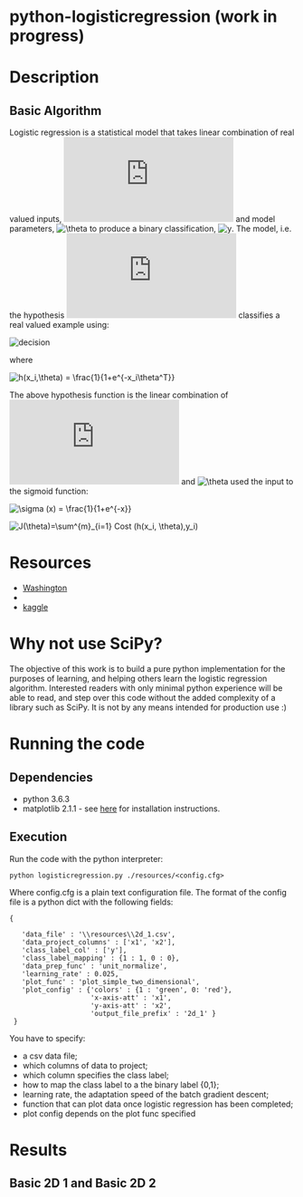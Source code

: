 # python-logisticregression (work in progress)


# Description

## Basic Algorithm 
Logistic regression is a statistical model that takes linear combination of real valued inputs, ![x_i](https://latex.codecogs.com/gif.latex?x_i) and model parameters, ![\theta](https://latex.codecogs.com/gif.latex?\theta) to produce a binary classification, ![y](https://latex.codecogs.com/gif.latex?y&space;\in&space;\lbrace0,1\rbrace). The model, i.e. the hypothesis ![h](https://latex.codecogs.com/gif.latex?h) classifies a real valued example using:

![decision](https://latex.codecogs.com/gif.latex?y=&space;\begin{cases}&space;1,&space;&&space;\text{if}\&space;h(x_i,\theta)>=0.5&space;\\&space;0,&space;&&space;\text{otherwise}&space;\end{cases})

where 

![h(x_i,\theta) = \frac{1}{1+e^{-x_i\theta^T}}](https://latex.codecogs.com/gif.latex?h(x_i,\theta)&space;=&space;\frac{1}{1&plus;e^{-x_i\theta^T}})

The above hypothesis function is the linear combination of  ![x_i](https://latex.codecogs.com/gif.latex?x_i) and ![\theta](https://latex.codecogs.com/gif.latex?\theta) used the input to the sigmoid function:

![\sigma (x) = \frac{1}{1+e^{-x}}](http://latex.codecogs.com/gif.latex?\sigma&space;(x)&space;=&space;\frac{1}{1&plus;e^{-x}})




![J(\theta)=\sum^{m}_{i=1} Cost (h(x_i, \theta),y_i)](http://latex.codecogs.com/gif.latex?J(\theta)&space;=&space;\sum^{m}_{i=1}&space;Cost&space;(h(x_i,&space;\theta),&space;y_i))

# Resources

+ [Washington](http://courses.washington.edu/css490/2012.Winter/lecture_slides/05b_logistic_regression.pdf)
+ [](https://ayearofai.com/rohan-1-when-would-i-even-use-a-quadratic-equation-in-the-real-world-13f379edab3b)
+ [kaggle](https://www.kaggle.com/uciml/breast-cancer-wisconsin-data)

# Why not use SciPy?
The objective of this work is to build a pure python implementation for the purposes of learning, and helping others learn the logistic regression algorithm. Interested readers with only minimal python experience will be able to read, and step over this code without the added complexity of a library such as SciPy. It is not by any means intended for production use :)

# Running the code
## Dependencies
+ python 3.6.3
+ matplotlib 2.1.1 - see [here](https://matplotlib.org/users/installing.html) for installation instructions.

## Execution
Run the code with the python interpreter: 

```python logisticregression.py ./resources/<config.cfg>```

Where config.cfg is a plain text configuration file. The format of the config file is a python dict with the following fields:

```
{

   'data_file' : '\\resources\\2d_1.csv',
   'data_project_columns' : ['x1', 'x2'],
   'class_label_col' : ['y'],
   'class_label_mapping' : {1 : 1, 0 : 0},
   'data_prep_func' : 'unit_normalize',
   'learning_rate' : 0.025,
   'plot_func' : 'plot_simple_two_dimensional',
   'plot_config' : {'colors' : {1 : 'green', 0: 'red'},
                    'x-axis-att' : 'x1',
                    'y-axis-att' : 'x2',
                    'output_file_prefix' : '2d_1' }
 }
```

You have to specify:
 + a csv data file;
 + which columns of data to project;
 + which column specifies the class label;
 + how to map the class label to a the binary label {0,1};
 + learning rate, the adaptation speed of the batch gradient descent;
 + function that can plot data once logistic regression has been completed;
 + plot config depends on the plot func specified
 
# Results
## Basic 2D 1 and Basic 2D 2

